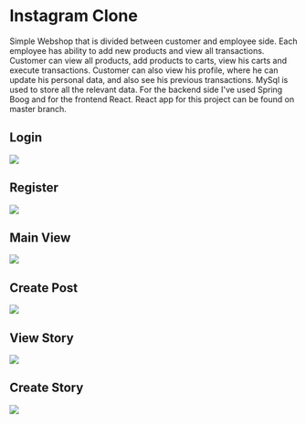 # Instagram Clone

Simple Webshop that is divided between customer and employee side. Each employee has ability to add new products and view all transactions. Customer can view all products, add products to carts, view his carts and execute transactions. Customer can also view his profile, where he can update his personal data, and also see his previous transactions. MySql is used to store all the relevant data. For the backend side I've used Spring Boog and for the frontend React. React app for this project can be found on master branch.

<h2>Login</h2>
<img src="https://user-images.githubusercontent.com/70106587/225995145-9a330043-12ec-45e2-8f6e-73270755a645.png"/>

<h2>Register</h2>
<img src="https://user-images.githubusercontent.com/70106587/225994798-973eed70-263c-41c7-b14a-84adc34ece9d.png"/>

<h2>Main View</h2>
<img src="https://user-images.githubusercontent.com/70106587/225994793-07ff0015-29a9-4408-acea-1f9588077548.png"/>

<h2>Create Post</h2>
<img src="https://user-images.githubusercontent.com/70106587/225994805-84dd9a78-3ee9-4365-9d2c-27d210740921.png"/>

<h2>View Story</h2>
<img src="https://user-images.githubusercontent.com/70106587/225994801-47d43dbf-028c-4d27-b8f1-fda9678e6ae6.png"/>

<h2>Create Story</h2>
<img src="https://user-images.githubusercontent.com/70106587/225994806-d1221d49-543e-4b3f-96f2-78d7eb7d00e4.png"/>
